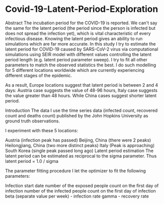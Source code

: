 # Covid-19-Latent-Period-Exploration

Abstract
The incubation period for the COVID-19 is reported. We can't say the same for the latent period (the period since the person is infected but does not spread the infection yet), which is vital characteristic of every infectious disease. Knowing the latent period gives an ability to run simulations which are far more accurate. In this study I try to estimate the latent period for COVID-19 caused by SARS-CoV-2 virus via computational simulations using SEIR model with different values controlling the latent period length (e.g. latent period parameter sweep). I try to fit all other parameters to match the observed statistics the best. I do such modelling for 5 different locations worldwide which are currently experiencing different stages of the epidemic.

As a result, Europe locations suggest that latent period is between 2 and 4 days: Austria case suggests the value of 48-96 hours, Italy case suggests the value greater than 48 hours. While China cases suggest shorter latent period.

Introduction
The data
I use the time series data (infected count, recovered count and deaths count) published by the John Hopkins University as ground truth observations.

I experiment with these 5 locations:

Austria (infection peak has passed)
Beijing, China (there were 2 peaks)
Heilongjiang, China (two more distinct peaks)
Italy (Peak is approaching)
South Korea (single peak passed long ago)
Latent period estimation
The latent period can be estimated as reciprocal to the sigma parameter. Thus latent period = 1.0 / sigma

The parameter fitting procedure
I let the optimizer to fit the following parameters:

Infection start date
number of the exposed people count on the first day of infection
number of the infected people count on the first day of infection
beta (separate value per week) - infection rate
gamma - recovery rate
